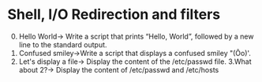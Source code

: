 # Shell, I/O Redirection and filters
0. Hello World-> Write a script that prints “Hello, World”, followed by a new line to the standard output.
1. Confused smiley->Write a script that displays a confused smiley "(Ôo)'.
2. Let's display a file-> Display the content of the /etc/passwd file.
3.What about 2?-> Display the content of /etc/passwd and /etc/hosts
